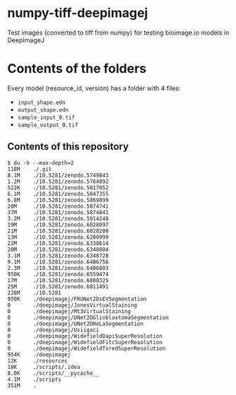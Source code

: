 # numpy-tiff-deepimagej
Test images (converted to tiff from numpy) for testing bioimage.io models in DeepImageJ 

# Contents of the folders
Every model (resource_id, version) has a folder with 4 files:
- `input_shape.edn`
- `output_shape.edn`
- `sample_input_0.tif`
- `sample_output_0.tif`

## Contents of this repository 

````
$ du -h --max-depth=2
118M    ./.git
8.1M    ./10.5281/zenodo.5749843
1.2M    ./10.5281/zenodo.5764892
522K    ./10.5281/zenodo.5817052
6.1M    ./10.5281/zenodo.5847355
6.8M    ./10.5281/zenodo.5869899
20M     ./10.5281/zenodo.5874741
37M     ./10.5281/zenodo.5874841
3.2M    ./10.5281/zenodo.5914248
19M     ./10.5281/zenodo.6028097
21M     ./10.5281/zenodo.6028280
13M     ./10.5281/zenodo.6200999
22M     ./10.5281/zenodo.6338614
20M     ./10.5281/zenodo.6348084
3.1M    ./10.5281/zenodo.6348728
9.1M    ./10.5281/zenodo.6406756
2.3M    ./10.5281/zenodo.6406803
950K    ./10.5281/zenodo.6559474
17M     ./10.5281/zenodo.6808325
25M     ./10.5281/zenodo.6811491
228M    ./10.5281
950K    ./deepimagej/FRUNet2DsEVSegmentation
0       ./deepimagej/JonesVirtualStaining
0       ./deepimagej/Mt3VirtualStaining
0       ./deepimagej/UNet2DGlioblastomaSegmentation
0       ./deepimagej/UNet2DHeLaSegmentation
0       ./deepimagej/Usiigaci
0       ./deepimagej/WidefieldDapiSuperResolution
0       ./deepimagej/WidefieldFitcSuperResolution
0       ./deepimagej/WidefieldTxredSuperResolution
954K    ./deepimagej
12K     ./resources
18K     ./scripts/.idea
8.0K    ./scripts/__pycache__
4.1M    ./scripts
351M    .
````

